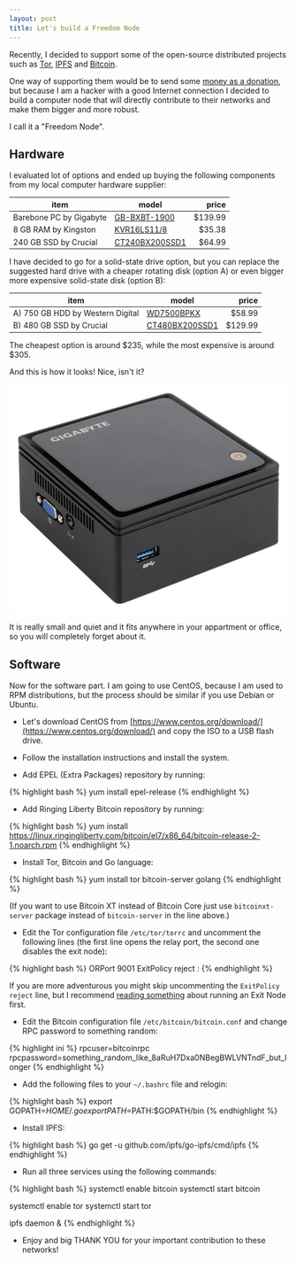 ```yaml
---
layout: post
title: Let's build a Freedom Node
---
```


Recently, I decided to support some of the open-source distributed projects such as [Tor](https://www.torproject.org/), [IPFS](https://ipfs.io/) and [Bitcoin](https://bitcoin.org/).

One way of supporting them would be to send some [money as a donation](https://www.torproject.org/donate),
but because I am a hacker with a good Internet connection I decided to build a computer node that will directly contribute to their networks and make them bigger and more robust.

I call it a "Freedom Node".

## Hardware

I evaluated lot of options and ended up buying the following components from my local computer hardware supplier:

| item | model | price |
|------|------|------:|
| Barebone PC by Gigabyte | [GB-BXBT-1900](http://amzn.to/1TO7SyU) | $139.99 |
| 8 GB RAM by Kingston | [KVR16LS11/8](http://amzn.to/1mOhUWs) | $35.38 |
| 240 GB SSD by Crucial | [CT240BX200SSD1](http://amzn.to/1TQMXeG) | $64.99 |

I have decided to go for a solid-state drive option, but you can replace the suggested hard drive
with a cheaper rotating disk (option A) or even bigger more expensive solid-state disk (option B):

| item | model | price |
|------|------|------:|
| A) 750 GB HDD by Western Digital | [WD7500BPKX](http://amzn.to/1RHIOKH) | $58.99 |
| B) 480 GB SSD by Crucial | [CT480BX200SSD1](http://amzn.to/1TQN61w) | $129.99 |

The cheapest option is around $235, while the most expensive is around $305.

And this is how it looks! Nice, isn't it?

![bxbt](/assets/bxbt.jpg)

It is really small and quiet and it fits anywhere in your appartment or office, so you will completely forget about it.

## Software

Now for the software part. I am going to use CentOS, because I am used to RPM distributions, but the process should be similar if you use Debian or Ubuntu.

* Let's download CentOS from [https://www.centos.org/download/](https://www.centos.org/download/) and copy the ISO to a USB flash drive.

* Follow the installation instructions and install the system.

* Add EPEL (Extra Packages) repository by running:

{% highlight bash %}
yum install epel-release
{% endhighlight %}

* Add Ringing Liberty Bitcoin repository by running:

{% highlight bash %}
yum install https://linux.ringingliberty.com/bitcoin/el7/x86_64/bitcoin-release-2-1.noarch.rpm
{% endhighlight %}

* Install Tor, Bitcoin and Go language:

{% highlight bash %}
yum install tor bitcoin-server golang
{% endhighlight %}

(If you want to use Bitcoin XT instead of Bitcoin Core just use `bitcoinxt-server` package instead of `bitcoin-server` in the line above.)

* Edit the Tor configuration file `/etc/tor/torrc` and uncomment the following lines (the first line opens the relay port, the second one disables the exit node):

{% highlight bash %}
ORPort 9001
ExitPolicy reject *:*
{% endhighlight %}

If you are more adventurous you might skip uncommenting the `ExitPolicy reject` line, but I recommend [reading something](https://blog.torproject.org/blog/tips-running-exit-node-minimal-harassment) about running an Exit Node first.

* Edit the Bitcoin configuration file `/etc/bitcoin/bitcoin.conf` and change RPC password to something random:

{% highlight ini %}
rpcuser=bitcoinrpc
rpcpassword=something_random_like_8aRuH7Dxa0NBegBWLVNTndF_but_longer
{% endhighlight %}

* Add the following files to your `~/.bashrc` file and relogin:

{% highlight bash %}
export GOPATH=$HOME/.go
export PATH=$PATH:$GOPATH/bin
{% endhighlight %}

* Install IPFS:

{% highlight bash %}
go get -u github.com/ipfs/go-ipfs/cmd/ipfs
{% endhighlight %}

* Run all three services using the following commands:

{% highlight bash %}
systemctl enable bitcoin
systemctl start bitcoin

systemctl enable tor
systemctl start tor

ipfs daemon &
{% endhighlight %}

* Enjoy and big THANK YOU for your important contribution to these networks!

